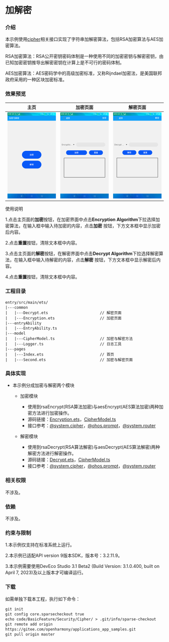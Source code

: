 # 加解密

### 介绍

本示例使用[cipher](https://gitee.com/openharmony/docs/blob/master/zh-cn/application-dev/reference/apis-crypto-architecture-kit/js-apis-system-cipher.md)相关接口实现了字符串加解密算法，包括RSA加密算法与AES加密算法。

RSA加密算法：RSA公开密钥密码体制是一种使用不同的加密密钥与解密密钥，由已知加密密钥推导出解密密钥在计算上是不可行的密码体制。

AES加密算法：AES密码学中的高级加密标准，又称Rijndael加密法，是美国联邦政府采用的一种区块加密标准。

### 效果预览

|主页|加密页面|解密页面|
|--------------------------------|--------------------------------|--------------------------------|
|![](screenshots/device/index.png)| ![](screenshots/device/encryption.png) |![](screenshots/device/decrypt.png)|

使用说明

1.点击主页面的**加密**按钮，在加密界面中点击**Encryption Algorithm**下拉选择加密算法，在输入框中输入待加密的内容，点击**加密**
按钮，下方文本框中显示加密后内容。

2.点击**重置**按钮，清除文本框中内容。

3.点击主页面的**解密**按钮，在解密界面中点击**Decrypt Algorithm**下拉选择解密算法，在输入框中输入待解密的内容，点击**解密**
按钮，下方文本框中显示解密后内容。

4.点击**重置**按钮，清除文本框中内容。

### 工程目录
```
entry/src/main/ets/
|---common
|   |---Decrypt.ets                       // 解密页面
|   |---Encryption.ets                    // 加密页面
|---entryAbility
|   |---EntryAbility.ts
|---model
|   |---CipherModel.ts                    // 加密与解密方法
|   |---Logger.ts                         // 日志工具
|---pages
|   |---Index.ets                         // 首页
|   |---Second.ets                        // 加密与解密页面
```

### 具体实现

* 本示例分成加密与解密两个模块
  * 加密模块
    * 使用到rsaEncrypt(RSA算法加密)与aesEncrypt(AES算法加密)两种加密方法进行加密操作。
    * 源码链接：[Encryption.ets](entry/src/main/ets/common/Encryption.ets)，[CipherModel.ts](entry/src/main/ets/model/CipherModel.ts)
    * 接口参考：[@system.cipher](https://gitee.com/openharmony/docs/blob/master/zh-cn/application-dev/reference/apis-crypto-architecture-kit/js-apis-system-cipher.md#cipheraes)，[@ohos.prompt](https://gitee.com/openharmony/docs/blob/master/zh-cn/application-dev/reference/apis-arkui/js-apis-prompt.md)，[@system.router](https://gitee.com/openharmony/docs/blob/master/zh-cn/application-dev/reference/apis-arkui/js-apis-system-router.md)

  * 解密模块
    * 使用到rsaDecrypt(RSA算法解密)与aesDecrypt(AES算法解密)两种解密方法进行解密操作。
    * 源码链接：[Decrypt.ets](entry/src/main/ets/common/Decrypt.ets)，[CipherModel.ts](entry/src/main/ets/model/CipherModel.ts)
    * 接口参考：[@system.cipher](https://gitee.com/openharmony/docs/blob/master/zh-cn/application-dev/reference/apis-crypto-architecture-kit/js-apis-system-cipher.md#cipheraes)，[@ohos.prompt](https://gitee.com/openharmony/docs/blob/master/zh-cn/application-dev/reference/apis-arkui/js-apis-prompt.md)，[@system.router](https://gitee.com/openharmony/docs/blob/master/zh-cn/application-dev/reference/apis-arkui/js-apis-system-router.md)
  
### 相关权限

不涉及。

### 依赖

不涉及。

### 约束与限制

1.本示例仅支持在标准系统上运行。

2.本示例已适配API version 9版本SDK，版本号：3.2.11.9。

3.本示例需要使用DevEco Studio 3.1 Beta2 (Build Version: 3.1.0.400, built on April 7, 2023)及以上版本才可编译运行。

### 下载

如需单独下载本工程，执行如下命令：
```
git init
git config core.sparsecheckout true
echo code/BasicFeature/Security/Cipher/ > .git/info/sparse-checkout
git remote add origin https://gitee.com/openharmony/applications_app_samples.git
git pull origin master

```